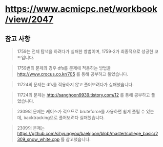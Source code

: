 # https://www.acmicpc.net/workbook/view/2047

## 참고 사항

> 1759는 전체 탐색을 하려다가 실패한 방법이며, 1759-2가 최종적으로 성공한 코드입니다.

> 1759번의 문제의 경우 dfs를 문제에 적용하는 방법을 http://www.crocus.co.kr/705 를 통해 공부하고 풀었습니다.

> 11724의 문제는 dfs를 적용하지 않고 풀어보려다가 실패했습니다.

> 11724의 문제는 http://sanghoon9939.tistory.com/12 를 통해 공부하고 풀었습니다.

> 2309의 문제는 케이스가 적으므로 bruteforce를 사용하면 쉽게 풀릴 수 있는데, backtracking으로 풀어보려다 실패했습니다.

> 2309의 문제는 https://github.com/sihyungyou/baekjoon/blob/master/college_basic/2309_snow_white.cpp 를 참고했습니다.